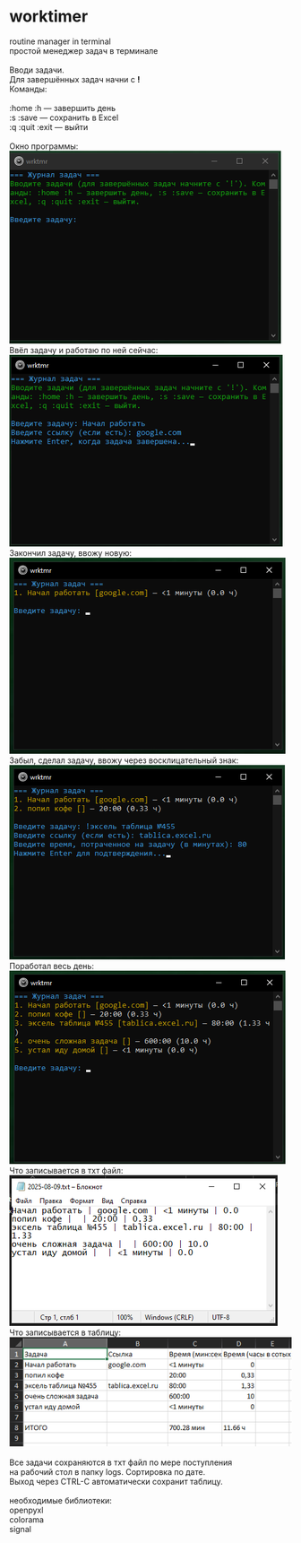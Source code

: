 # worktimer
routine manager in terminal
<br />простой менеджер задач в терминале
<br />
<br />Вводи задачи.
<br />Для завершённых задач начни с **!**
<br />Команды:
<br />
<br />:home :h — завершить день
<br />:s :save — сохранить в Excel
<br />:q :quit :exit — выйти
<br />
<br />Окно программы:
<br />![Screenshot 1](https://github.com/ashtray01/worktimer/blob/main/screenshots/Screenshot_1.png)
<br />Ввёл задачу и работаю по ней сейчас:
<br />![Screenshot 2](https://github.com/ashtray01/worktimer/blob/main/screenshots/Screenshot_2.png)
<br />Закончил задачу, ввожу новую:
<br />![Screenshot 3](https://github.com/ashtray01/worktimer/blob/main/screenshots/Screenshot_3.png)
<br />Забыл, сделал задачу, ввожу через восклицательный знак:
<br />![Screenshot 4](https://github.com/ashtray01/worktimer/blob/main/screenshots/Screenshot_4.png)
<br />Поработал весь день:
<br />![Screenshot 5](https://github.com/ashtray01/worktimer/blob/main/screenshots/Screenshot_5.png)
<br />Что записывается в тхт файл:
<br />![Screenshot 6](https://github.com/ashtray01/worktimer/blob/main/screenshots/Screenshot_6.png)
<br />Что записывается в таблицу:
<br />![Screenshot 7](https://github.com/ashtray01/worktimer/blob/main/screenshots/Screenshot_7.png)
<br />
<br />Все задачи сохраняются в тхт файл по мере поступления
<br />на рабочий стол в папку logs. Сортировка по дате.
<br />Выход через CTRL-C автоматически сохранит таблицу.
<br />
<br />необходимые библиотеки:
<br />openpyxl
<br />colorama 
<br />signal
<br />
